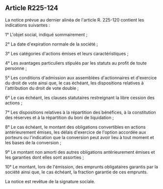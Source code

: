 Article R225-124
----
La notice prévue au dernier alinéa de l'article R. 225-120 contient les
indications suivantes :

1° L'objet social, indiqué sommairement ;

2° La date d'expiration normale de la société ;

3° Les catégories d'actions émises et leurs caractéristiques ;

4° Les avantages particuliers stipulés par les statuts au profit de toute
personne ;

5° Les conditions d'admission aux assemblées d'actionnaires et d'exercice du
droit de vote ainsi que, le cas échéant, les dispositions relatives à
l'attribution du droit de vote double ;

6° Le cas échéant, les clauses statutaires restreignant la libre cession des
actions ;

7° Les dispositions relatives à la répartition des bénéfices, à la constitution
des réserves et à la répartition du boni de liquidation ;

8° Le cas échéant, le montant des obligations convertibles en actions
antérieurement émises, les délais d'exercice de l'option accordée aux porteurs
ou l'indication que la conversion peut avoir lieu à tout moment et les bases de
la conversion ;

9° Le montant non amorti des autres obligations antérieurement émises et les
garanties dont elles sont assorties ;

10° Le montant, lors de l'émission, des emprunts obligataires garantis par la
société ainsi que, le cas échéant, la fraction garantie de ces emprunts.

La notice est revêtue de la signature sociale.
